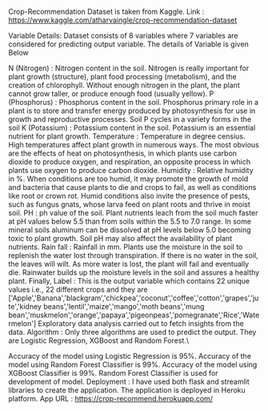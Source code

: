 Crop-Recommendation
Dataset is taken from Kaggle. Link : https://www.kaggle.com/atharvaingle/crop-recommendation-dataset

Variable Details:
Dataset consists of 8 variables where 7 variables are considered for predicting output variable. The details of Variable is given Below

N (Nitrogen) : Nitrogen content in the soil. Nitrogen is really important for plant growth (structure), plant food processing (metabolism), and the creation of chlorophyll. Without enough nitrogen in the plant, the plant cannot grow taller, or produce enough food (usually yellow).
P (Phosphorus) : Phosphorus content in the soil. Phosphorus primary role in a plant is to store and transfer energy produced by photosynthesis for use in growth and reproductive processes. Soil P cycles in a variety forms in the soil
K (Potassium) : Potassium content in the soil. Potassium is an essential nutrient for plant growth.
Temperature : Temperature in degree censius. High temperatures affect plant growth in numerous ways. The most obvious are the effects of heat on photosynthesis, in which plants use carbon dioxide to produce oxygen, and respiration, an opposite process in which plants use oxygen to produce carbon dioxide.
Humidity : Relative humidity in %. When conditions are too humid, it may promote the growth of mold and bacteria that cause plants to die and crops to fail, as well as conditions like root or crown rot. Humid conditions also invite the presence of pests, such as fungus gnats, whose larva feed on plant roots and thrive in moist soil.
PH : ph value of the soil. Plant nutrients leach from the soil much faster at pH values below 5.5 than from soils within the 5.5 to 7.0 range. In some mineral soils aluminum can be dissolved at pH levels below 5.0 becoming toxic to plant growth. Soil pH may also affect the availability of plant nutrients.
Rain fall : Rainfall in mm. Plants use the moisture in the soil to replenish the water lost through transpiration. If there is no water in the soil, the leaves will wilt. As more water is lost, the plant will fail and eventually die. Rainwater builds up the moisture levels in the soil and assures a healthy plant. Finally,
Label : This is the output variable which contains 22 unique values i.e., 22 different crops and they are ['Apple','Banana','blackgram','chickpea','coconut','coffee','cotton','grapes','jute','kidney beans','lentil','maize','mango','moth beans','mung bean','muskmelon','orange','papaya','pigeonpeas','pomegranate','Rice','Watermelon']
Exploratory data analysis carried out to fetch insights from the data.
Algorithm :
Only three algorithms are used to predict the output. They are Logistic Regression, XGBoost and Random Forest.\

Accuracy of the model using Logistic Regression is 95%.
Accuracy of the model using Random Forest Classifier is 99%.
Accuracy of the model using XGBoost Classifier is 99%.
Random Forest Classifier is used for development of model.
Deployment :
I have used both flask and streamlit libraries to create the application.
The application is deployed in Heroku platform. App URL : https://crop-recommend.herokuapp.com/
